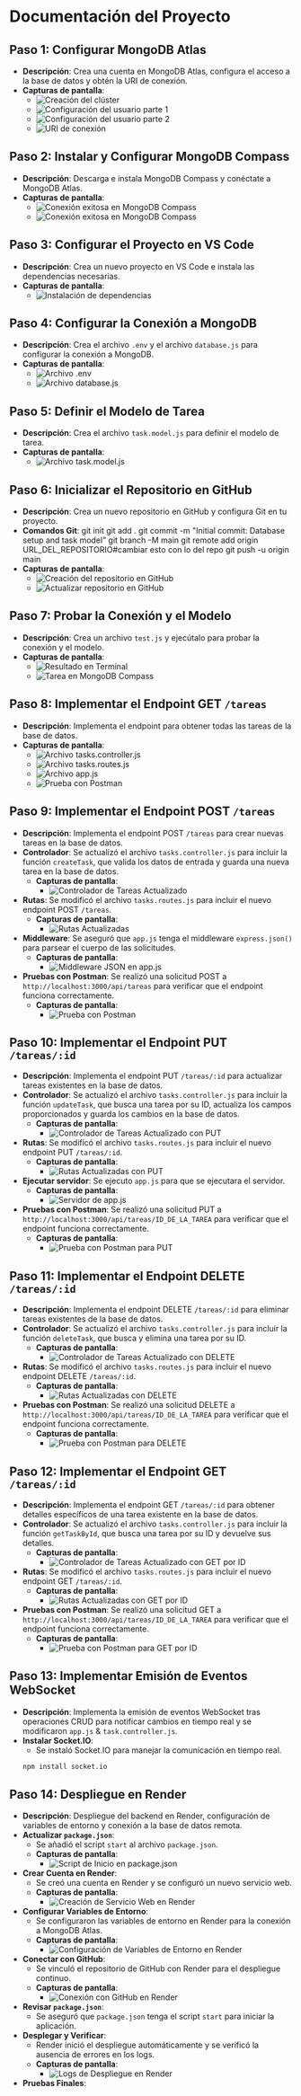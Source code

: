 # Documentación del Proyecto

## Paso 1: Configurar MongoDB Atlas
- **Descripción**: Crea una cuenta en MongoDB Atlas, configura el acceso a la base de datos y obtén la URI de conexión.
- **Capturas de pantalla**:
  - ![Creación del clúster](./documentation/Creacion-del-cluster.png)
  - ![Configuración del usuario parte 1](./documentation/Configuracion-usuario1.png)
  - ![Configuración del usuario parte 2](./documentation/Configuracion-usuario2.png)
  - ![URI de conexión](./documentation/URI-conexion.png)

## Paso 2: Instalar y Configurar MongoDB Compass
- **Descripción**: Descarga e instala MongoDB Compass y conéctate a MongoDB Atlas.
- **Capturas de pantalla**:
  - ![Conexión exitosa en MongoDB Compass](./documentation/conexion-mongodb-compas1.png)
  - ![Conexión exitosa en MongoDB Compass](./documentation/conexion-mongodb-compas2.png)

## Paso 3: Configurar el Proyecto en VS Code
- **Descripción**: Crea un nuevo proyecto en VS Code e instala las dependencias necesarias.
- **Capturas de pantalla**:
  - ![Instalación de dependencias](./documentation/instalacion-dependencias.png)

## Paso 4: Configurar la Conexión a MongoDB
- **Descripción**: Crea el archivo `.env` y el archivo `database.js` para configurar la conexión a MongoDB.
- **Capturas de pantalla**:
  - ![Archivo .env](./documentation/env.png)
  - ![Archivo database.js](./documentation/database-js.png)

## Paso 5: Definir el Modelo de Tarea
- **Descripción**: Crea el archivo `task.model.js` para definir el modelo de tarea.
- **Capturas de pantalla**:
  - ![Archivo task.model.js](./documentation/taskmodel-js.png)

## Paso 6: Inicializar el Repositorio en GitHub
- **Descripción**: Crea un nuevo repositorio en GitHub y configura Git en tu proyecto.
- **Comandos Git**: git init
                    git add .
                    git commit -m "Initial commit: Database setup and task model"
                    git branch -M main
                    git remote add origin URL_DEL_REPOSITORIO#cambiar esto con lo del repo
                    git push -u origin main
- **Capturas de pantalla**:
  - ![Creación del repositorio en GitHub](./documentation/creacion-repositorio.png)
  - ![Actualizar repositorio en GitHub](./documentation/git-actualizar.png)

## Paso 7: Probar la Conexión y el Modelo
- **Descripción**: Crea un archivo `test.js` y ejecútalo para probar la conexión y el modelo.
- **Capturas de pantalla**:
  - ![Resultado en Terminal](./documentation/test-1.png)
  - ![Tarea en MongoDB Compass](./documentation/reflejo-test-mongo.png)

## Paso 8: Implementar el Endpoint GET `/tareas`
- **Descripción**: Implementa el endpoint para obtener todas las tareas de la base de datos.
- **Capturas de pantalla**:
  - ![Archivo tasks.controller.js](./documentation/tasks-controller-js.png)
  - ![Archivo tasks.routes.js](./documentation/tasks-routes-js.png)
  - ![Archivo app.js](./documentation/app-js.png)
  - ![Prueba con Postman](./documentation/postman-get-tareas.png)

## Paso 9: Implementar el Endpoint POST `/tareas`

- **Descripción**: Implementa el endpoint POST `/tareas` para crear nuevas tareas en la base de datos.
- **Controlador**: Se actualizó el archivo `tasks.controller.js` para incluir la función `createTask`, que valida los datos de entrada y guarda una nueva tarea en la base de datos.
  - **Capturas de pantalla**:
    - ![Controlador de Tareas Actualizado](./documentation/tasks-controller-update.png)
- **Rutas**: Se modificó el archivo `tasks.routes.js` para incluir el nuevo endpoint POST `/tareas`.
  - **Capturas de pantalla**:
    - ![Rutas Actualizadas](./documentation/tasks-routes-update.png)
- **Middleware**: Se aseguró que `app.js` tenga el middleware `express.json()` para parsear el cuerpo de las solicitudes.
  - **Capturas de pantalla**:
    - ![Middleware JSON en app.js](./documentation/app-json-middleware.png)
- **Pruebas con Postman**: Se realizó una solicitud POST a `http://localhost:3000/api/tareas` para verificar que el endpoint funciona correctamente.
  - **Capturas de pantalla**:
    - ![Prueba con Postman](./documentation/postman-post-tareas.png)

## Paso 10: Implementar el Endpoint PUT `/tareas/:id`

- **Descripción**: Implementa el endpoint PUT `/tareas/:id` para actualizar tareas existentes en la base de datos.
- **Controlador**: Se actualizó el archivo `tasks.controller.js` para incluir la función `updateTask`, que busca una tarea por su ID, actualiza los campos proporcionados y guarda los cambios en la base de datos.
  - **Capturas de pantalla**:
    - ![Controlador de Tareas Actualizado con PUT](./documentation/tasks-controller-put-update.png)
- **Rutas**: Se modificó el archivo `tasks.routes.js` para incluir el nuevo endpoint PUT `/tareas/:id`.
  - **Capturas de pantalla**:
    - ![Rutas Actualizadas con PUT](./documentation/tasks-routes-put-update.png)
- **Ejecutar servidor**: Se ejecuto `app.js` para que se ejecutara el servidor.
  - **Capturas de pantalla**:
    - ![Servidor de app.js](./documentation/app-ejecucion-servidor.png)
- **Pruebas con Postman**: Se realizó una solicitud PUT a `http://localhost:3000/api/tareas/ID_DE_LA_TAREA` para verificar que el endpoint funciona correctamente.
  - **Capturas de pantalla**:
    - ![Prueba con Postman para PUT](./documentation/postman-put-tareas.png)

## Paso 11: Implementar el Endpoint DELETE `/tareas/:id`

- **Descripción**: Implementa el endpoint DELETE `/tareas/:id` para eliminar tareas existentes de la base de datos.
- **Controlador**: Se actualizó el archivo `tasks.controller.js` para incluir la función `deleteTask`, que busca y elimina una tarea por su ID.
  - **Capturas de pantalla**:
    - ![Controlador de Tareas Actualizado con DELETE](./documentation/tasks-controller-delete-update.png)
- **Rutas**: Se modificó el archivo `tasks.routes.js` para incluir el nuevo endpoint DELETE `/tareas/:id`.
  - **Capturas de pantalla**:
    - ![Rutas Actualizadas con DELETE](./documentation/tasks-routes-delete-update.png)
- **Pruebas con Postman**: Se realizó una solicitud DELETE a `http://localhost:3000/api/tareas/ID_DE_LA_TAREA` para verificar que el endpoint funciona correctamente.
  - **Capturas de pantalla**:
    - ![Prueba con Postman para DELETE](./documentation/postman-delete-tareas.png)

## Paso 12: Implementar el Endpoint GET `/tareas/:id`

- **Descripción**: Implementa el endpoint GET `/tareas/:id` para obtener detalles específicos de una tarea existente en la base de datos.
- **Controlador**: Se actualizó el archivo `tasks.controller.js` para incluir la función `getTaskById`, que busca una tarea por su ID y devuelve sus detalles.
  - **Capturas de pantalla**:
    - ![Controlador de Tareas Actualizado con GET por ID](./documentation/tasks-controller-getById-update.png)
- **Rutas**: Se modificó el archivo `tasks.routes.js` para incluir el nuevo endpoint GET `/tareas/:id`.
  - **Capturas de pantalla**:
    - ![Rutas Actualizadas con GET por ID](./documentation/tasks-routes-getById-update.png)
- **Pruebas con Postman**: Se realizó una solicitud GET a `http://localhost:3000/api/tareas/ID_DE_LA_TAREA` para verificar que el endpoint funciona correctamente.
  - **Capturas de pantalla**:
    - ![Prueba con Postman para GET por ID](./documentation/postman-getById-tareas.png)

## Paso 13: Implementar Emisión de Eventos WebSocket

- **Descripción**: Implementa la emisión de eventos WebSocket tras operaciones CRUD para notificar cambios en tiempo real y se modificaron `app.js` & `task.controller.js`.
- **Instalar Socket.IO**:
  - Se instaló Socket.IO para manejar la comunicación en tiempo real.
  ```bash
  npm install socket.io

## Paso 14: Despliegue en Render

- **Descripción**: Despliegue del backend en Render, configuración de variables de entorno y conexión a la base de datos remota.
- **Actualizar `package.json`**:
  - Se añadió el script `start` al archivo `package.json`.
  - **Capturas de pantalla**:
    - ![Script de Inicio en package.json](./documentation/package-json-start.png)
- **Crear Cuenta en Render**:
  - Se creó una cuenta en Render y se configuró un nuevo servicio web.
  - **Capturas de pantalla**:
    - ![Creación de Servicio Web en Render](./documentation/render-new-service.png)
- **Configurar Variables de Entorno**:
  - Se configuraron las variables de entorno en Render para la conexión a MongoDB Atlas.
  - **Capturas de pantalla**:
    - ![Configuración de Variables de Entorno en Render](./documentation/render-env-vars.png)
- **Conectar con GitHub**:
  - Se vinculó el repositorio de GitHub con Render para el despliegue continuo.
  - **Capturas de pantalla**:
    - ![Conexión con GitHub en Render](./documentation/render-github-integration.png)
- **Revisar `package.json`**:
  - Se aseguró que `package.json` tenga el script `start` para iniciar la aplicación.
- **Desplegar y Verificar**:
  - Render inició el despliegue automáticamente y se verificó la ausencia de errores en los logs.
  - **Capturas de pantalla**:
    - ![Logs de Despliegue en Render](./documentation/render-deploy-logs.png)
- **Pruebas Finales**:
